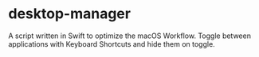 # desktop-manager
A script written in Swift to optimize the macOS Workflow. Toggle between applications with Keyboard Shortcuts and hide them on toggle.
